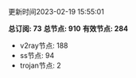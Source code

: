 更新时间2023-02-19 15:55:01

**总订阅: 73**
**总节点: 910**
**有效节点: 284**
- v2ray节点: 188
- ss节点: 94
- trojan节点: 2
